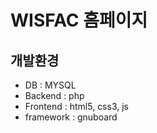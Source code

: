 # WISFAC 홈페이지
## 개발환경
- DB : MYSQL
- Backend : php
- Frontend : html5, css3, js
- framework : gnuboard
